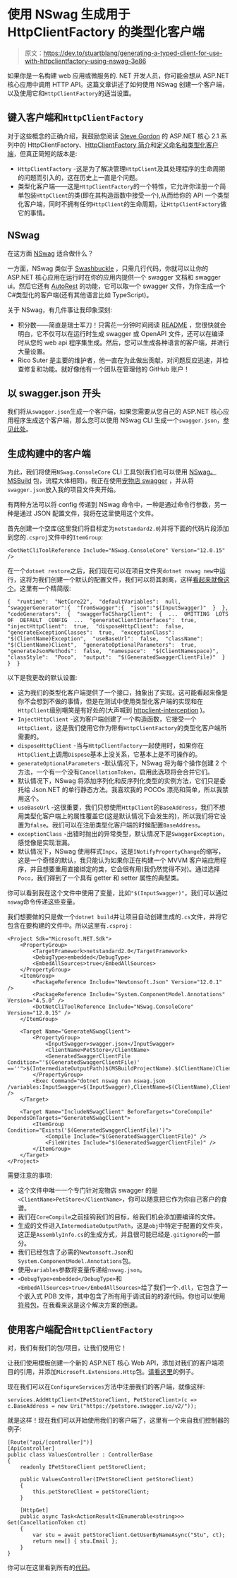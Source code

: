# 使用 NSwag 生成用于 HttpClientFactory 的类型化客户端

> 原文：<https://dev.to/stuartblang/generating-a-typed-client-for-use-with-httpclientfactory-using-nswag-3e86>

如果你是一名构建 web 应用或微服务的. NET 开发人员，你可能会想从 ASP.NET 核心应用中调用 HTTP API。这篇文章讲述了如何使用 NSwag 创建一个客户端，以及使用它和`HttpClientFactory`的适当设置。

## 键入客户端和`HttpClientFactory`

对于这些概念的正确介绍，我鼓励您阅读 [Steve Gordon](https://twitter.com/stevejgordon) 的 ASP.NET 核心 2.1 系列中的 HttpClientFactory、[HttpClientFactory 简介](https://www.stevejgordon.co.uk/introduction-to-httpclientfactory-aspnetcore)和[定义命名和类型化客户端](https://www.stevejgordon.co.uk/httpclientfactory-named-typed-clients-aspnetcore)，但真正简短的版本是:

*   `HttpClientFactory` -这是为了解决管理`HttpClient`及其处理程序的生命周期的问题而引入的，这在历史上一直是个问题。
*   类型化客户端——这是`HttpClientFactory`的一个特性，它允许你注册一个简单包装`HttpClient`的类(即在其构造函数中接受一个),从而给你的 API 一个类型化客户端，同时不拥有任何`HttpClient`的生命周期，让`HttpClientFactory`做它的事情。

## NSwag

在这方面 [NSwag](http://nswag.org) 适合做什么？

一方面，NSwag 类似于 [Swashbuckle](https://github.com/domaindrivendev/Swashbuckle.AspNetCore) ，只需几行代码，你就可以让你的 ASP.NET 核心应用在运行时在你的应用内提供一个 swagger 文档和 swagger ui。然后它还有 [AutoRest](https://github.com/Azure/autorest) 的功能，它可以取一个 swagger 文件，为你生成一个 C#类型化的客户端(还有其他语言比如 TypeScript)。

关于 NSwag，有几件事让我印象深刻:

*   积分数——简直是瑞士军刀！只需花一分钟时间阅读 [README](https://github.com/RSuter/NSwag/blob/master/README.md) ，您很快就会明白，它不仅可以在运行时生成 swagger 或 OpenAPI 文件，还可以在编译时从您的 web api 程序集生成。然后，您可以生成各种语言的客户端，并进行大量设置。
*   Rico Suter 是主要的维护者，他一直在为此做出贡献，对问题反应迅速，并检查修复和功能。就好像他有一个团队在管理他的 GitHub 账户！

## 以 swagger.json 开头

我们将从`swagger.json`生成一个客户端，如果您需要从您自己的 ASP.NET 核心应用程序生成这个客户端，那么您可以使用 NSwag CLI 生成一个`swagger.json`，[参见此处](https://github.com/RSuter/NSwag/wiki/AspNetCoreToSwaggerCommand)。

## 生成构建中的客户端

为此，我们将使用`NSwag.ConsoleCore` CLI 工具包(我们也可以使用 [NSwag。MSBuild](https://www.nuget.org/packages/NSwag.MSBuild/) 包，流程大体相同)。我正在使用[宠物店 swagger](https://petstore.swagger.io/#/) ，并从将`swagger.json`放入我的项目文件夹开始。

有两种方法可以将 config 传递到 NSwag 命令中，一种是通过命令行参数，另一种是通过 JSON 配置文件，我将在这里使用这个文件。

首先创建一个空库(这里我们将目标定为`netstandard2.0`)并将下面的代码片段添加到您的`.csproj`文件中的`ItemGroup`:

```
<DotNetCliToolReference Include="NSwag.ConsoleCore" Version="12.0.15" /> 
```

在一个`dotnet restore`之后，我们现在可以在项目文件夹`dotnet nswag new`中运行，这将为我们创建一个默认的配置文件，我们可以将其剥离，这样[看起来就像这个](https://github.com/slang25/nswag-petstore-client/blob/master/NSwag.PetStore.Client/nswag.json)。这里有一个精简版:

```
{  "runtime":  "NetCore22",  "defaultVariables":  null,  "swaggerGenerator":{  "fromSwagger":{  "json":"$(InputSwagger)"  }  },  "codeGenerators":  {  "swaggerToCSharpClient":  {  ...  OMITTING  LOTS  OF  DEFAULT  CONFIG  ...  "generateClientInterfaces":  true,  "injectHttpClient":  true,  "disposeHttpClient":  false,  "generateExceptionClasses":  true,  "exceptionClass":  "$(ClientName)Exception",  "useBaseUrl":  false,  "className":  "$(ClientName)Client",  "generateOptionalParameters":  true,  "generateJsonMethods":  false,  "namespace":  "$(ClientNamespace)",  "classStyle":  "Poco",  "output":  "$(GeneratedSwaggerClientFile)"  }  }  } 
```

以下是我更改的默认设置:

*   这为我们的类型化客户端提供了一个接口，抽象出了实现。这可能看起来像是你不会想到不做的事情，但是在测试中使用类型化客户端的实现和在`HttpClient`级别嘲笑是有好处的(大声喊到 [httpclient-interception](https://github.com/justeat/httpclient-interception) )。
*   `InjectHttpClient` -这为客户端创建了一个构造函数，它接受一个`HttpClient`，这是我们使用它作为带有`HttpClientFactory`的类型化客户端所需要的。
*   `disposeHttpClient` -当与`HttpClientFactory`一起使用时，如果你在`HttpClient`上调用`Dispose`基本上没关系，它基本上是不可操作的。
*   `generateOptionalParameters` -默认情况下，NSwag 将为每个操作创建 2 个方法，一个有一个没有`CancellationToken`，启用此选项将会合并它们。
*   默认情况下，NSwag 将添加序列化和反序列化类型的实例方法，它们只是委托给 Json.NET 的单行静态方法。我喜欢我的 POCOs 漂亮和简单，所以我禁用这个。
*   `useBaseUrl` -这很重要，我们只想使用`HttpClient`的`BaseAddress`，我们不想用类型化客户端上的属性覆盖它(这是默认情况下会发生的)，所以我们将它设置为`false`。我们可以在注册类型化客户端的时候配置`BaseAddress`。
*   `exceptionClass` -出错时抛出的异常类型，默认情况下是`SwaggerException`，感觉像是实现泄漏。
*   默认情况下，NSwag 使用样式`Inpc`，这是`INotifyPropertyChange`的缩写，这是一个奇怪的默认，我只能认为如果你正在构建一个 MVVM 客户端应用程序，并且想要重用直接绑定的类，它会很有用(我仍然觉得不对)。通过选择`Poco`，我们得到了一个具有 getter 和 setter 属性的典型类。

你可以看到我在这个文件中使用了变量，比如`"$(InputSwagger)"`，我们可以通过`nswag`命令传递这些变量。

我们想要做的只是做一个`dotnet build`并让项目自动创建生成的`.cs`文件，并将它包含在要构建的文件中。所以这里有`.csproj` :

```
<Project Sdk="Microsoft.NET.Sdk">
    <PropertyGroup>
        <TargetFramework>netstandard2.0</TargetFramework>
        <DebugType>embedded</DebugType>
        <EmbedAllSources>true</EmbedAllSources>
    </PropertyGroup>
    <ItemGroup>
        <PackageReference Include="Newtonsoft.Json" Version="12.0.1" />
        <PackageReference Include="System.ComponentModel.Annotations" Version="4.5.0" />
        <DotNetCliToolReference Include="NSwag.ConsoleCore" Version="12.0.15" />
    </ItemGroup>

    <Target Name="GenerateNSwagClient">
        <PropertyGroup>
            <InputSwagger>swagger.json</InputSwagger>
            <ClientName>PetStore</ClientName>
            <GeneratedSwaggerClientFile Condition="'$(GeneratedSwaggerClientFile)' ==''">$(IntermediateOutputPath)$(MSBuildProjectName).$(ClientName)Client.cs</GeneratedSwaggerClientFile>
        </PropertyGroup>
        <Exec Command="dotnet nswag run nswag.json /variables:InputSwagger=$(InputSwagger),ClientName=$(ClientName),ClientNamespace=$(RootNamespace),GeneratedSwaggerClientFile=$(GeneratedSwaggerClientFile)" />
    </Target>

    <Target Name="IncludeNSwagClient" BeforeTargets="CoreCompile" DependsOnTargets="GenerateNSwagClient">
        <ItemGroup Condition="Exists('$(GeneratedSwaggerClientFile)')">
            <Compile Include="$(GeneratedSwaggerClientFile)" />
            <FileWrites Include="$(GeneratedSwaggerClientFile)" />
        </ItemGroup>
    </Target>
</Project> 
```

需要注意的事项:

*   这个文件中唯一一个专门针对宠物店 swagger 的是`<ClientName>PetStore</ClientName>`，你可以随意把它作为你自己客户的食谱。
*   我们在`CoreCompile`之前挂钩我们的目标，给我们机会添加要编译的文件。
*   生成的文件进入`IntermediateOutputPath`，这是`obj`中特定于配置的文件夹，这正是`AssemblyInfo.cs`的生成方式，并且很可能已经是`.gitignore`的一部分。
*   我们已经包含了必需的`Newtonsoft.Json`和`System.ComponentModel.Annotations`包。
*   使用`variables`参数将变量传递给`nswag.json`。
*   `<DebugType>embedded</DebugType>`和`<EmbedAllSources>true</EmbedAllSources>`给了我们一个`.dll`，它包含了一个嵌入式 PDB 文件，其中包含了所有用于调试目的的源代码。你也可以使用[符号包](https://docs.microsoft.com/en-us/nuget/create-packages/symbol-packages-snupkg)，在我看来这是这个解决方案的倒退。

## 使用客户端配合`HttpClientFactory`

对，我们有我们的包/项目，让我们使用它！

让我们使用模板创建一个新的 ASP.NET 核心 Web API，添加对我们的客户端项目的引用，并添加`Microsoft.Extensions.Http`包。[请看这里](https://github.com/slang25/nswag-petstore-client/blob/master/SampleApp/SampleApp.csproj)的例子。

现在我们可以在`ConfigureServices`方法中注册我们的客户端，就像这样:

```
services.AddHttpClient<IPetStoreClient, PetStoreClient>(c => c.BaseAddress = new Uri("https://petstore.swagger.io/v2/")); 
```

就是这样！现在我们可以开始使用我们的客户端了，这里有一个来自我们控制器的例子:

```
[Route("api/[controller]")]
[ApiController]
public class ValuesController : ControllerBase
{
    readonly IPetStoreClient petStoreClient;

    public ValuesController(IPetStoreClient petStoreClient)
    {
        this.petStoreClient = petStoreClient;
    }

    [HttpGet]
    public async Task<ActionResult<IEnumerable<string>>> Get(CancellationToken ct)
    {
        var stu = await petStoreClient.GetUserByNameAsync("Stu", ct);
        return new[] { stu.Email };
    }
} 
```

你可以在这里看到所有的[代码](https://github.com/slang25/nswag-petstore-client)。